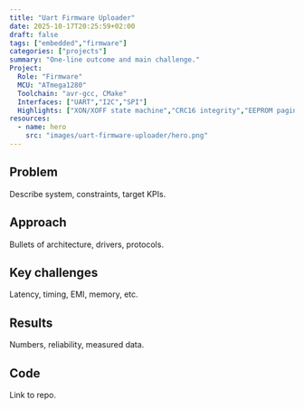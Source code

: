 ```yaml
---
title: "Uart Firmware Uploader"
date: 2025-10-17T20:25:59+02:00
draft: false
tags: ["embedded","firmware"]
categories: ["projects"]
summary: "One-line outcome and main challenge."
Project:
  Role: "Firmware"
  MCU: "ATmega1280"
  Toolchain: "avr-gcc, CMake"
  Interfaces: ["UART","I2C","SPI"]
  Highlights: ["XON/XOFF state machine","CRC16 integrity","EEPROM paging"]
resources:
  - name: hero
    src: "images/uart-firmware-uploader/hero.png"
---
```

## Problem
Describe system, constraints, target KPIs.

## Approach
Bullets of architecture, drivers, protocols.

## Key challenges
Latency, timing, EMI, memory, etc.

## Results
Numbers, reliability, measured data.

## Code
Link to repo.

